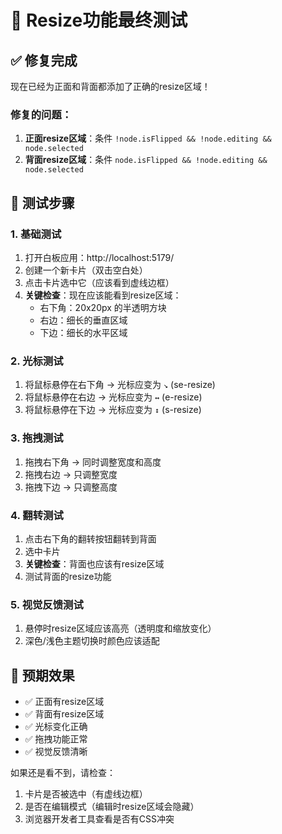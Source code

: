 # 🔧 Resize功能最终测试

## ✅ 修复完成
现在已经为正面和背面都添加了正确的resize区域！

### 修复的问题：
1. **正面resize区域**：条件 `!node.isFlipped && !node.editing && node.selected`
2. **背面resize区域**：条件 `node.isFlipped && !node.editing && node.selected`

## 🧪 测试步骤

### 1. 基础测试
1. 打开白板应用：http://localhost:5179/
2. 创建一个新卡片（双击空白处）
3. 点击卡片选中它（应该看到虚线边框）
4. **关键检查**：现在应该能看到resize区域：
   - 右下角：20x20px 的半透明方块
   - 右边：细长的垂直区域
   - 下边：细长的水平区域

### 2. 光标测试
1. 将鼠标悬停在右下角 → 光标应变为 `↘️` (se-resize)
2. 将鼠标悬停在右边 → 光标应变为 `↔️` (e-resize)
3. 将鼠标悬停在下边 → 光标应变为 `↕️` (s-resize)

### 3. 拖拽测试
1. 拖拽右下角 → 同时调整宽度和高度
2. 拖拽右边 → 只调整宽度
3. 拖拽下边 → 只调整高度

### 4. 翻转测试
1. 点击右下角的翻转按钮翻转到背面
2. 选中卡片
3. **关键检查**：背面也应该有resize区域
4. 测试背面的resize功能

### 5. 视觉反馈测试
1. 悬停时resize区域应该高亮（透明度和缩放变化）
2. 深色/浅色主题切换时颜色应该适配

## 🎯 预期效果
- ✅ 正面有resize区域
- ✅ 背面有resize区域  
- ✅ 光标变化正确
- ✅ 拖拽功能正常
- ✅ 视觉反馈清晰

如果还是看不到，请检查：
1. 卡片是否被选中（有虚线边框）
2. 是否在编辑模式（编辑时resize区域会隐藏）
3. 浏览器开发者工具查看是否有CSS冲突 